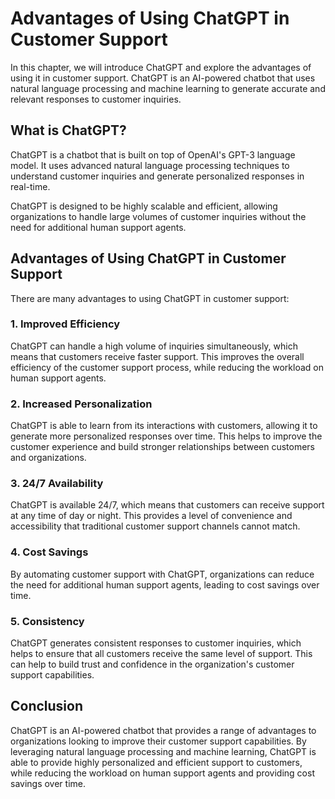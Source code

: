 Advantages of Using ChatGPT in Customer Support
===================================================================================

In this chapter, we will introduce ChatGPT and explore the advantages of using it in customer support. ChatGPT is an AI-powered chatbot that uses natural language processing and machine learning to generate accurate and relevant responses to customer inquiries.

What is ChatGPT?
----------------

ChatGPT is a chatbot that is built on top of OpenAI's GPT-3 language model. It uses advanced natural language processing techniques to understand customer inquiries and generate personalized responses in real-time.

ChatGPT is designed to be highly scalable and efficient, allowing organizations to handle large volumes of customer inquiries without the need for additional human support agents.

Advantages of Using ChatGPT in Customer Support
-----------------------------------------------

There are many advantages to using ChatGPT in customer support:

### 1. Improved Efficiency

ChatGPT can handle a high volume of inquiries simultaneously, which means that customers receive faster support. This improves the overall efficiency of the customer support process, while reducing the workload on human support agents.

### 2. Increased Personalization

ChatGPT is able to learn from its interactions with customers, allowing it to generate more personalized responses over time. This helps to improve the customer experience and build stronger relationships between customers and organizations.

### 3. 24/7 Availability

ChatGPT is available 24/7, which means that customers can receive support at any time of day or night. This provides a level of convenience and accessibility that traditional customer support channels cannot match.

### 4. Cost Savings

By automating customer support with ChatGPT, organizations can reduce the need for additional human support agents, leading to cost savings over time.

### 5. Consistency

ChatGPT generates consistent responses to customer inquiries, which helps to ensure that all customers receive the same level of support. This can help to build trust and confidence in the organization's customer support capabilities.

Conclusion
----------

ChatGPT is an AI-powered chatbot that provides a range of advantages to organizations looking to improve their customer support capabilities. By leveraging natural language processing and machine learning, ChatGPT is able to provide highly personalized and efficient support to customers, while reducing the workload on human support agents and providing cost savings over time.
